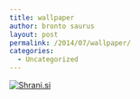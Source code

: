 ```yaml
---
title: wallpaper
author: bronto saurus
layout: post
permalink: /2014/07/wallpaper/
categories:
  - Uncategorized
---
```

[<img src="http://shrani.si/t/3M/Fg/3dPZIZFW/dancerscrop1920x1200.jpg" style="border: 0px;" alt="Shrani.si" />][1]

 [1]: http://shrani.si/f/3M/Fg/3dPZIZFW/dancerscrop1920x1200.png